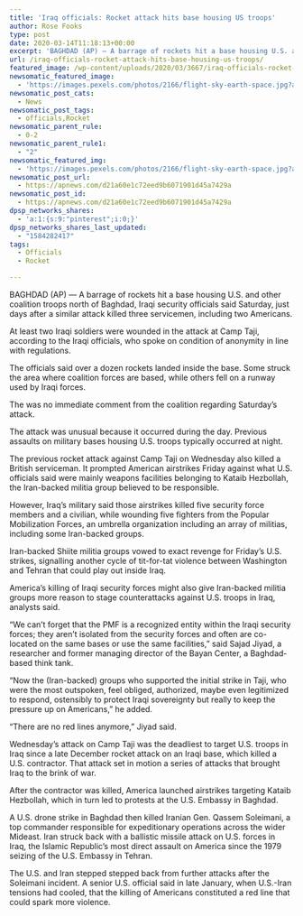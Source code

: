 ```yaml
---
title: 'Iraq officials: Rocket attack hits base housing US troops'
author: Rose Fooks
type: post
date: 2020-03-14T11:18:13+00:00
excerpt: 'BAGHDAD (AP) — A barrage of rockets hit a base housing U.S. and other coalition troops north of Baghdad, Iraqi security officials said Saturday, just days after a similar attack killed three servicemen, including two Americans.At least two Iraqi soldiers were wounded in the attack at Camp Taji, according to the Iraqi officials, who spoke&hellip;'
url: /iraq-officials-rocket-attack-hits-base-housing-us-troops/
featured_image: /wp-content/uploads/2020/03/3667/iraq-officials-rocket-attack-hits-base-housing-us-troops.jpg
newsomatic_featured_image:
  - 'https://images.pexels.com/photos/2166/flight-sky-earth-space.jpg?auto=compress&#038;cs=tinysrgb&#038;h=650&#038;w=940'
newsomatic_post_cats:
  - News
newsomatic_post_tags:
  - officials,Rocket
newsomatic_parent_rule:
  - 0-2
newsomatic_parent_rule1:
  - "2"
newsomatic_featured_img:
  - 'https://images.pexels.com/photos/2166/flight-sky-earth-space.jpg?auto=compress&#038;cs=tinysrgb&#038;h=650&#038;w=940'
newsomatic_post_url:
  - https://apnews.com/d21a60e1c72eed9b6071901d45a7429a
newsomatic_post_id:
  - https://apnews.com/d21a60e1c72eed9b6071901d45a7429a
dpsp_networks_shares:
  - 'a:1:{s:9:"pinterest";i:0;}'
dpsp_networks_shares_last_updated:
  - "1584282417"
tags:
  - Officials
  - Rocket

---
```

<div class="Article" data-key="article">
  <p class="Component-root-0-2-77 Component-p-0-2-69">
    BAGHDAD (AP) — A barrage of rockets hit a base housing U.S. and other coalition troops north of Baghdad, Iraqi security officials said Saturday, just days after a similar attack killed three servicemen, including two Americans.
  </p>
  
  <p class="Component-root-0-2-77 Component-p-0-2-69">
    At least two Iraqi soldiers were wounded in the attack at Camp Taji, according to the Iraqi officials, who spoke on condition of anonymity in line with regulations.
  </p>
  
  <p class="Component-root-0-2-77 Component-p-0-2-69">
    The officials said over a dozen rockets landed inside the base. Some struck the area where coalition forces are based, while others fell on a runway used by Iraqi forces.
  </p>
  
  <p class="Component-root-0-2-77 Component-p-0-2-69">
    The was no immediate comment from the coalition regarding Saturday’s attack.
  </p>
  
  <p class="Component-root-0-2-77 Component-p-0-2-69">
    The attack was unusual because it occurred during the day. Previous assaults on military bases housing U.S. troops typically occurred at night.
  </p>
  
  <p class="Component-root-0-2-77 Component-p-0-2-69">
    The previous rocket attack against Camp Taji on Wednesday also killed a British serviceman. It prompted American airstrikes Friday against what U.S. officials said were mainly weapons facilities belonging to Kataib Hezbollah, the Iran-backed militia group believed to be responsible.
  </p>
  
  <p class="Component-root-0-2-77 Component-p-0-2-69">
    However, Iraq’s military said those airstrikes killed five security force members and a civilian, while wounding five fighters from the Popular Mobilization Forces, an umbrella organization including an array of militias, including some Iran-backed groups.
  </p>
  
  <p class="Component-root-0-2-77 Component-p-0-2-69">
    Iran-backed Shiite militia groups vowed to exact revenge for Friday’s U.S. strikes, signalling another cycle of tit-for-tat violence between Washington and Tehran that could play out inside Iraq.
  </p>
  
  <p class="Component-root-0-2-77 Component-p-0-2-69">
    America’s killing of Iraqi security forces might also give Iran-backed militia groups more reason to stage counterattacks against U.S. troops in Iraq, analysts said.
  </p>
  
  <p class="Component-root-0-2-77 Component-p-0-2-69">
    “We can’t forget that the PMF is a recognized entity within the Iraqi security forces; they aren’t isolated from the security forces and often are co-located on the same bases or use the same facilities,” said Sajad Jiyad, a researcher and former managing director of the Bayan Center, a Baghdad-based think tank.
  </p>
  
  <p class="Component-root-0-2-77 Component-p-0-2-69">
    “Now the (Iran-backed) groups who supported the initial strike in Taji, who were the most outspoken, feel obliged, authorized, maybe even legitimized to respond, ostensibly to protect Iraqi sovereignty but really to keep the pressure up on Americans,” he added.
  </p>
  
  <p class="Component-root-0-2-77 Component-p-0-2-69">
    “There are no red lines anymore,” Jiyad said.
  </p>
  
  <p class="Component-root-0-2-77 Component-p-0-2-69">
    Wednesday’s attack on Camp Taji was the deadliest to target U.S. troops in Iraq since a late December rocket attack on an Iraqi base, which killed a U.S. contractor. That attack set in motion a series of attacks that brought Iraq to the brink of war.
  </p>
  
  <div data-key="ad-placeholder" id="div-gpt-ad-1470255291270-0" class="DFPSlot Component-dfp-0-2-73 Component-ad-0-2-39">
  </div>
  
  <p class="Component-root-0-2-77 Component-p-0-2-69">
    After the contractor was killed, America launched airstrikes targeting Kataib Hezbollah, which in turn led to protests at the U.S. Embassy in Baghdad.
  </p>
  
  <p class="Component-root-0-2-77 Component-p-0-2-69">
    A U.S. drone strike in Baghdad then killed Iranian Gen. Qassem Soleimani, a top commander responsible for expeditionary operations across the wider Mideast. Iran struck back with a ballistic missile attack on U.S. forces in Iraq, the Islamic Republic’s most direct assault on America since the 1979 seizing of the U.S. Embassy in Tehran.
  </p>
  
  <p class="Component-root-0-2-77 Component-p-0-2-69">
    The U.S. and Iran stepped stepped back from further attacks after the Soleimani incident. A senior U.S. official said in late January, when U.S.-Iran tensions had cooled, that the killing of Americans constituted a red line that could spark more violence.
  </p>
</div>